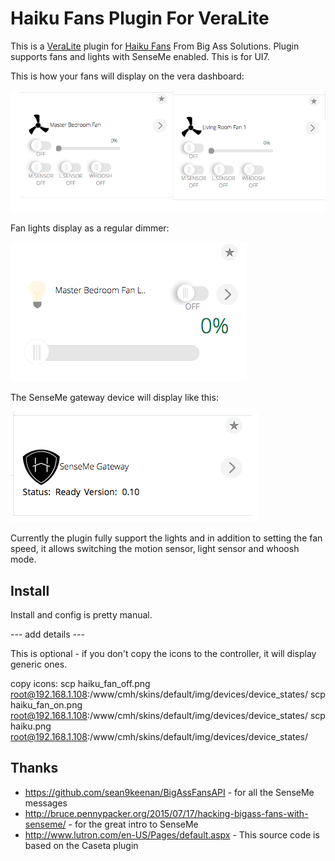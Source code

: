 # Haiku Fans Plugin For VeraLite

This is a [VeraLite](http://getvera.com/controllers/veralite/) plugin for [Haiku Fans](https://www.haikuhome.com) From Big Ass Solutions.
Plugin supports fans and lights with SenseMe enabled. This is for UI7.
 
This is how your fans will display on the vera dashboard:

![Alt](docs/fans.png "Fans")
 
Fan lights display as a regular dimmer:

![Alt](docs/dimmer.png "Dimmer")

The SenseMe gateway device will display like this:

![Alt](docs/gateway.png "Gateway")
 
Currently the plugin fully support the lights and in addition to setting the fan speed, it allows switching the motion sensor, light sensor and whoosh mode. 
 
## Install 

Install and config is pretty manual.
  
--- add details ---

This is optional - if you don't copy the icons to the controller, it will display generic ones.

copy icons:
scp haiku_fan_off.png root@192.168.1.108:/www/cmh/skins/default/img/devices/device_states/
scp haiku_fan_on.png  root@192.168.1.108:/www/cmh/skins/default/img/devices/device_states/
scp haiku.png  root@192.168.1.108:/www/cmh/skins/default/img/devices/device_states/
 
## Thanks

 - https://github.com/sean9keenan/BigAssFansAPI - for all the SenseMe messages
 - http://bruce.pennypacker.org/2015/07/17/hacking-bigass-fans-with-senseme/ - for the great intro to SenseMe
 - http://www.lutron.com/en-US/Pages/default.aspx - This source code is based on the Caseta plugin 






